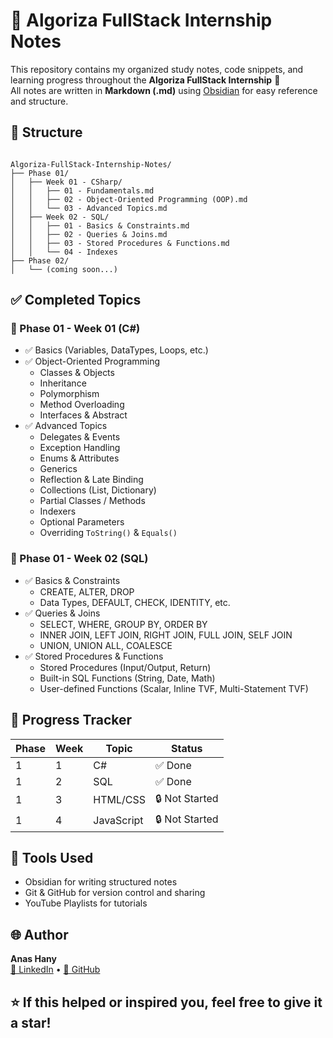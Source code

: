 # 📘 Algoriza FullStack Internship Notes

This repository contains my organized study notes, code snippets, and learning progress throughout the **Algoriza FullStack Internship** 🚀  
All notes are written in **Markdown (.md)** using [Obsidian](https://obsidian.md/) for easy reference and structure.

## 📌 Structure

```

Algoriza-FullStack-Internship-Notes/
├── Phase 01/
│   ├── Week 01 - CSharp/
│   │   ├── 01 - Fundamentals.md
│   │   ├── 02 - Object-Oriented Programming (OOP).md
│   │   └── 03 - Advanced Topics.md
│   ├── Week 02 - SQL/
│   │   ├── 01 - Basics & Constraints.md
│   │   ├── 02 - Queries & Joins.md
│   │   ├── 03 - Stored Procedures & Functions.md
│   │   └── 04 - Indexes
├── Phase 02/
│   └── (coming soon...)

```

## ✅ Completed Topics

### 🧠 Phase 01 - Week 01 (C#)

- ✅ Basics (Variables, DataTypes, Loops, etc.)
- ✅ Object-Oriented Programming
  - Classes & Objects
  - Inheritance
  - Polymorphism
  - Method Overloading
  - Interfaces & Abstract
- ✅ Advanced Topics
  - Delegates & Events
  - Exception Handling
  - Enums & Attributes
  - Generics
  - Reflection & Late Binding
  - Collections (List, Dictionary)
  - Partial Classes / Methods
  - Indexers
  - Optional Parameters
  - Overriding `ToString()` & `Equals()`

### 🧠 Phase 01 - Week 02 (SQL)

- ✅ Basics & Constraints
  - CREATE, ALTER, DROP
  - Data Types, DEFAULT, CHECK, IDENTITY, etc.
- ✅ Queries & Joins
  - SELECT, WHERE, GROUP BY, ORDER BY
  - INNER JOIN, LEFT JOIN, RIGHT JOIN, FULL JOIN, SELF JOIN
  - UNION, UNION ALL, COALESCE
- ✅ Stored Procedures & Functions
  - Stored Procedures (Input/Output, Return)
  - Built-in SQL Functions (String, Date, Math)
  - User-defined Functions (Scalar, Inline TVF, Multi-Statement TVF)

## 📅 Progress Tracker

| Phase | Week | Topic      | Status         |
| ----- | ---- | ---------- | -------------- |
| 1     | 1    | C#         | ✅ Done        |
| 1     | 2    | SQL        | ✅ Done        |
| 1     | 3    | HTML/CSS   | 🔒 Not Started |
| 1     | 4    | JavaScript | 🔒 Not Started |

## 📂 Tools Used

- Obsidian for writing structured notes
- Git & GitHub for version control and sharing
- YouTube Playlists for tutorials

## 🌐 Author

**Anas Hany**  
[🔗 LinkedIn](https://www.linkedin.com/in/anashany219/) • [🐙 GitHub](https://github.com/AnasHany2193)

## ⭐ If this helped or inspired you, feel free to give it a star!

